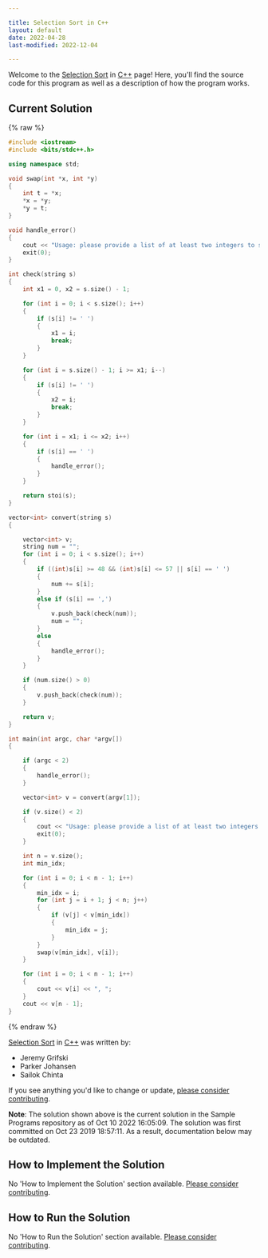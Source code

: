 ```yaml
---

title: Selection Sort in C++
layout: default
date: 2022-04-28
last-modified: 2022-12-04

---
```


Welcome to the [Selection Sort](https://sampleprograms.io/projects/selection-sort) in [C++](https://sampleprograms.io/languages/c-plus-plus) page! Here, you'll find the source code for this program as well as a description of how the program works.

## Current Solution

{% raw %}

```c++
#include <iostream>
#include <bits/stdc++.h>

using namespace std;

void swap(int *x, int *y)
{
    int t = *x;
    *x = *y;
    *y = t;
}

void handle_error()
{
    cout << "Usage: please provide a list of at least two integers to sort in the format \"1, 2, 3, 4, 5\"" << endl;
    exit(0);
}

int check(string s)
{
    int x1 = 0, x2 = s.size() - 1;

    for (int i = 0; i < s.size(); i++)
    {
        if (s[i] != ' ')
        {
            x1 = i;
            break;
        }
    }

    for (int i = s.size() - 1; i >= x1; i--)
    {
        if (s[i] != ' ')
        {
            x2 = i;
            break;
        }
    }

    for (int i = x1; i <= x2; i++)
    {
        if (s[i] == ' ')
        {
            handle_error();
        }
    }

    return stoi(s);
}

vector<int> convert(string s)
{

    vector<int> v;
    string num = "";
    for (int i = 0; i < s.size(); i++)
    {
        if ((int)s[i] >= 48 && (int)s[i] <= 57 || s[i] == ' ')
        {
            num += s[i];
        }
        else if (s[i] == ',')
        {
            v.push_back(check(num));
            num = "";
        }
        else
        {
            handle_error();
        }
    }

    if (num.size() > 0)
    {
        v.push_back(check(num));
    }

    return v;
}

int main(int argc, char *argv[])
{

    if (argc < 2)
    {
        handle_error();
    }

    vector<int> v = convert(argv[1]);

    if (v.size() < 2)
    {
        cout << "Usage: please provide a list of at least two integers to sort in the format \"1, 2, 3, 4, 5\"" << endl;
        exit(0);
    }

    int n = v.size();
    int min_idx;

    for (int i = 0; i < n - 1; i++)
    {
        min_idx = i;
        for (int j = i + 1; j < n; j++)
        {
            if (v[j] < v[min_idx])
            {
                min_idx = j;
            }
        }
        swap(v[min_idx], v[i]);
    }

    for (int i = 0; i < n - 1; i++)
    {
        cout << v[i] << ", ";
    }
    cout << v[n - 1];
}
```

{% endraw %}

[Selection Sort](https://sampleprograms.io/projects/selection-sort) in [C++](https://sampleprograms.io/languages/c-plus-plus) was written by:

- Jeremy Grifski
- Parker Johansen
- Sailok Chinta

If you see anything you'd like to change or update, [please consider contributing](https://github.com/TheRenegadeCoder/sample-programs).

**Note**: The solution shown above is the current solution in the Sample Programs repository as of Oct 10 2022 16:05:09. The solution was first committed on Oct 23 2019 18:57:11. As a result, documentation below may be outdated.

## How to Implement the Solution

No 'How to Implement the Solution' section available. [Please consider contributing](https://github.com/TheRenegadeCoder/sample-programs-website).

## How to Run the Solution

No 'How to Run the Solution' section available. [Please consider contributing](https://github.com/TheRenegadeCoder/sample-programs-website).